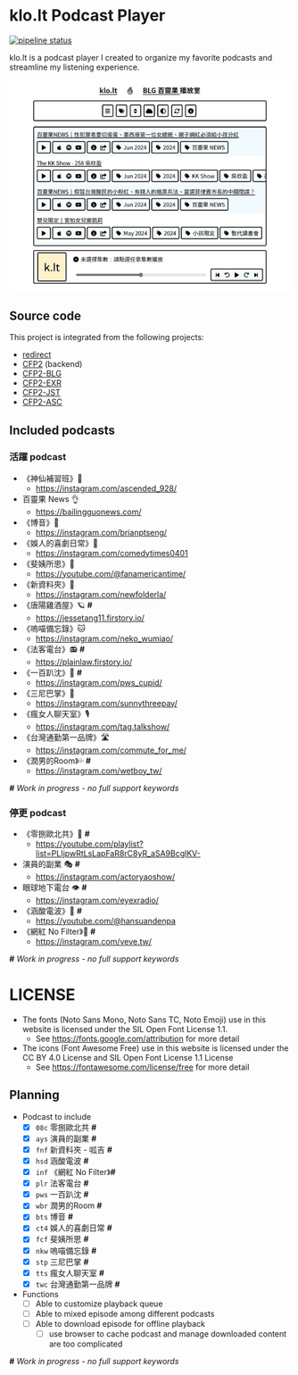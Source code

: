 # klo.lt Podcast Player

[![pipeline status](https://gitlab.com/djtratoh/klolt/badges/main/pipeline.svg)](https://gitlab.com/djtratoh/klolt/-/commits/main)

klo.lt is a podcast player I created to organize my favorite podcasts and streamline my listening experience.

![klo.lt Podcast Player](cover.jpg)

## Source code

This project is integrated from the following projects:

- [redirect](https://github.com/SotongDJ/redirect)
- [CFP2](https://github.com/SotongDJ/CFP2) (backend)
- [CFP2-BLG](https://github.com/SotongDJ/CFP2-blg)
- [CFP2-EXR](https://github.com/SotongDJ/CFP2-EXR)
- [CFP2-JST](https://github.com/SotongDJ/CFP2-JST)
- [CFP2-ASC](https://github.com/SotongDJ/CFP2-ASC)

## Included podcasts

### 活躍 podcast

- 《神仙補習班》🚀
  - <https://instagram.com/ascended_928/>
- 百靈果 News 👌
  - <https://bailingguonews.com/>
- 《博音》🎤
  - <https://instagram.com/brianptseng/>
- 《娛人的喜劇日常》🎫
  - <https://instagram.com/comedytimes0401>
- 《斐姨所思》📰
  - <https://youtube.com/@fanamericantime/>
- 《新資料夾》🐸
  - <https://instagram.com/newfolderla/>
- 《唐陽雞酒屋》🪐 **#**
  - <https://jessetang11.firstory.io/>
- 《嗚喵備忘錄》🐱
  - <https://instagram.com/neko_wumiao/>
- 《法客電台》📻 **#**
  - <https://plainlaw.firstory.io/>
- 《一百趴沈》💯 **#**
  - <https://instagram.com/pws_cupid/>
- 《三尼巴掌》🐾
  - <https://instagram.com/sunnythreepay/>
- 《瘋女人聊天室》🎙
  - <https://instagram.com/tag.talkshow/>
- 《台灣通勤第一品牌》🛣
  - <https://instagram.com/commute_for_me/>
- 《潤男的Room》💦 **#**
  - <https://instagram.com/wetboy_tw/>

**#** *Work in progress - no full support keywords*

### 停更 podcast

- 《零捌歐北共》📢 **#**
  - <https://youtube.com/playlist?list=PLIjpwRtLsLapFaR8rC8yR_aSA9BcglKV->
- 演員的副業 🎭 **#**
  - <https://instagram.com/actoryaoshow/>
- 眼球地下電台 👁 **#**
  - <https://instagram.com/eyexradio/>
- 《涵酸電波》📡 **#**
  - <https://youtube.com/@hansuandenpa>
- 《網紅 No Filter》📼 **#**
  - <https://instagram.com/veve.tw/>

**#** *Work in progress - no full support keywords*

# LICENSE

- The fonts (Noto Sans Mono, Noto Sans TC, Noto Emoji) use in this website is licensed under the SIL Open Font License 1.1.
  - See https://fonts.google.com/attribution for more detail
- The icons (Font Awesome Free) use in this website is licensed under the CC BY 4.0 License and SIL Open Font License 1.1 License
  - See https://fontawesome.com/license/free for more detail

## Planning

- Podcast to include
  - [x] `08c` 零捌歐北共  **#**
  - [x] `ays` 演員的副業  **#**
  - [x] `fnf` 新資料夾 - 呱吉  **#**
  - [x] `hsd` 涵酸電波  **#**
  - [x] `inf` 《網紅 No Filter》**#**
  - [x] `plr` 法客電台  **#**
  - [x] `pws` 一百趴沈  **#**
  - [x] `wbr` 潤男的Room  **#**
  - [x] `bts` 博音  **#**
  - [x] `ct4` 娛人的喜劇日常  **#**
  - [x] `fcf` 斐姨所思  **#**
  - [x] `nkw` 嗚喵備忘錄  **#**
  - [x] `stp` 三尼巴掌  **#**
  - [x] `tts` 瘋女人聊天室  **#**
  - [x] `twc` 台灣通勤第一品牌  **#**
- Functions
  - [ ] Able to customize playback queue
  - [ ] Able to mixed episode among different podcasts
  - [ ] Able to download episode for offline playback
    - [ ] use browser to cache podcast and manage downloaded content are too complicated

**#** *Work in progress - no full support keywords*
